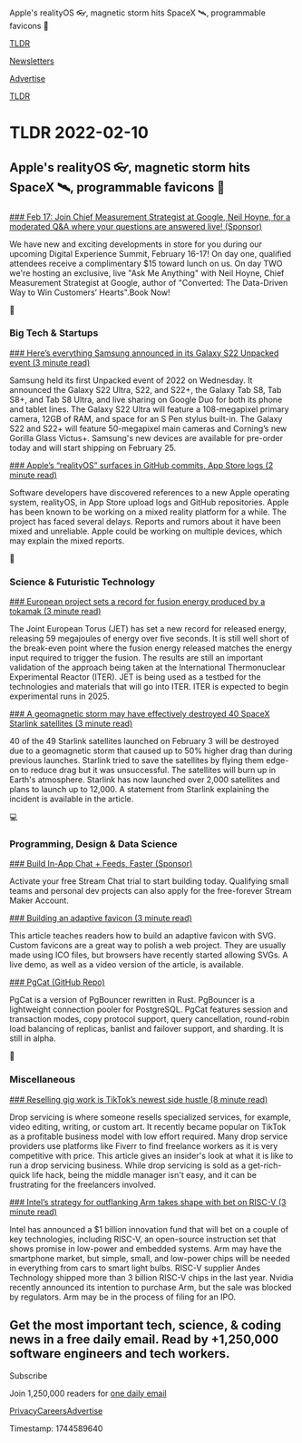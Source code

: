 Apple's realityOS 👓, magnetic storm hits SpaceX 🛰️, programmable favicons 👋

[TLDR](/)

[Newsletters](/newsletters)

[Advertise](https://advertise.tldr.tech/)

[TLDR](/)

# TLDR 2022-02-10

## Apple's realityOS 👓, magnetic storm hits SpaceX 🛰️, programmable favicons 👋

### 

[### Feb 17: Join Chief Measurement Strategist at Google, Neil Hoyne, for a moderated Q&A where your questions are answered live! (Sponsor)](https://hub.dxsummit.com/2022/begin?ref=tldr-email&utm_campaign=dxs-act&utm_medium=email&utm_source=tldr.tech&utm_content=dem-tldr.tech-vu-220210)

We have new and exciting developments in store for you during our upcoming Digital Experience Summit, February 16-17! On day one, qualified attendees receive a complimentary $15 toward lunch on us. On day TWO we're hosting an exclusive, live "Ask Me Anything" with Neil Hoyne, Chief Measurement Strategist at Google, author of "Converted: The Data-Driven Way to Win Customers’ Hearts".Book Now!

📱

### Big Tech & Startups

[### Here’s everything Samsung announced in its Galaxy S22 Unpacked event (3 minute read)](https://www.engadget.com/samsung-galaxy-s22-unpacked-news-181636961.html?utm_source=tldrnewsletter)

Samsung held its first Unpacked event of 2022 on Wednesday. It announced the Galaxy S22 Ultra, S22, and S22+, the Galaxy Tab S8, Tab S8+, and Tab S8 Ultra, and live sharing on Google Duo for both its phone and tablet lines. The Galaxy S22 Ultra will feature a 108-megapixel primary camera, 12GB of RAM, and space for an S Pen stylus built-in. The Galaxy S22 and S22+ will feature 50-megapixel main cameras and Corning’s new Gorilla Glass Victus+. Samsung's new devices are available for pre-order today and will start shipping on February 25.

[### Apple’s “realityOS” surfaces in GitHub commits, App Store logs (2 minute read)](https://arstechnica.com/gadgets/2022/02/devs-discover-realityos-hints-in-apple-logs-and-code/?utm_source=tldrnewsletter)

Software developers have discovered references to a new Apple operating system, realityOS, in App Store upload logs and GitHub repositories. Apple has been known to be working on a mixed reality platform for a while. The project has faced several delays. Reports and rumors about it have been mixed and unreliable. Apple could be working on multiple devices, which may explain the mixed reports.

🚀

### Science & Futuristic Technology

[### European project sets a record for fusion energy produced by a tokamak (3 minute read)](https://arstechnica.com/science/2022/02/european-project-sets-a-record-for-fusion-energy-produced-by-a-tokamak/?utm_source=tldrnewsletter)

The Joint European Torus (JET) has set a new record for released energy, releasing 59 megajoules of energy over five seconds. It is still well short of the break-even point where the fusion energy released matches the energy input required to trigger the fusion. The results are still an important validation of the approach being taken at the International Thermonuclear Experimental Reactor (ITER). JET is being used as a testbed for the technologies and materials that will go into ITER. ITER is expected to begin experimental runs in 2025.

[### A geomagnetic storm may have effectively destroyed 40 SpaceX Starlink satellites (3 minute read)](https://www.theverge.com/2022/2/8/22924561/spacex-starlink-satellites-geomagnetic-storm?utm_source=tldrnewsletter)

40 of the 49 Starlink satellites launched on February 3 will be destroyed due to a geomagnetic storm that caused up to 50% higher drag than during previous launches. Starlink tried to save the satellites by flying them edge-on to reduce drag but it was unsuccessful. The satellites will burn up in Earth's atmosphere. Starlink has now launched over 2,000 satellites and plans to launch up to 12,000. A statement from Starlink explaining the incident is available in the article.

💻

### Programming, Design & Data Science

[### Build In-App Chat + Feeds, Faster (Sponsor)](https://getstream.io/chat/trial/?utm_source=tldrnewsletter&utm_medium=newsletter_content_ad&utm_content=developer&utm_campaign=tldrnewsletter_feb2022_chattrial)

Activate your free Stream Chat trial to start building today. Qualifying small teams and personal dev projects can also apply for the free-forever Stream Maker Account.

[### Building an adaptive favicon (3 minute read)](https://web.dev/building-an-adaptive-favicon/?utm_source=tldrnewsletter)

This article teaches readers how to build an adaptive favicon with SVG. Custom favicons are a great way to polish a web project. They are usually made using ICO files, but browsers have recently started allowing SVGs. A live demo, as well as a video version of the article, is available.

[### PgCat (GitHub Repo)](https://github.com/levkk/pgcat?utm_source=tldrnewsletter)

PgCat is a version of PgBouncer rewritten in Rust. PgBouncer is a lightweight connection pooler for PostgreSQL. PgCat features session and transaction modes, copy protocol support, query cancellation, round-robin load balancing of replicas, banlist and failover support, and sharding. It is still in alpha.

🎁

### Miscellaneous

[### Reselling gig work is TikTok’s newest side hustle (8 minute read)](https://www.theverge.com/22905356/gig-work-drop-shipping-fiverr-tiktok?utm_source=tldrnewsletter)

Drop servicing is where someone resells specialized services, for example, video editing, writing, or custom art. It recently became popular on TikTok as a profitable business model with low effort required. Many drop service providers use platforms like Fiverr to find freelance workers as it is very competitive with price. This article gives an insider's look at what it is like to run a drop servicing business. While drop servicing is sold as a get-rich-quick life hack, being the middle manager isn't easy, and it can be frustrating for the freelancers involved.

[### Intel’s strategy for outflanking Arm takes shape with bet on RISC-V (3 minute read)](https://arstechnica.com/tech-policy/2022/02/intels-strategy-for-outflanking-arm-takes-shape-with-bet-on-risc-v/?comments=1?utm_source=tldrnewsletter)

Intel has announced a $1 billion innovation fund that will bet on a couple of key technologies, including RISC-V, an open-source instruction set that shows promise in low-power and embedded systems. Arm may have the smartphone market, but simple, small, and low-power chips will be needed in everything from cars to smart light bulbs. RISC-V supplier Andes Technology shipped more than 3 billion RISC-V chips in the last year. Nvidia recently announced its intention to purchase Arm, but the sale was blocked by regulators. Arm may be in the process of filing for an IPO.

## Get the most important tech, science, & coding news in a free daily email. Read by +1,250,000 software engineers and tech workers.

Subscribe

Join 1,250,000 readers for [one daily email](/api/latest/tech)

[Privacy](/privacy)[Careers](https://jobs.ashbyhq.com/tldr.tech)[Advertise](/tech/advertise)

Timestamp: 1744589640